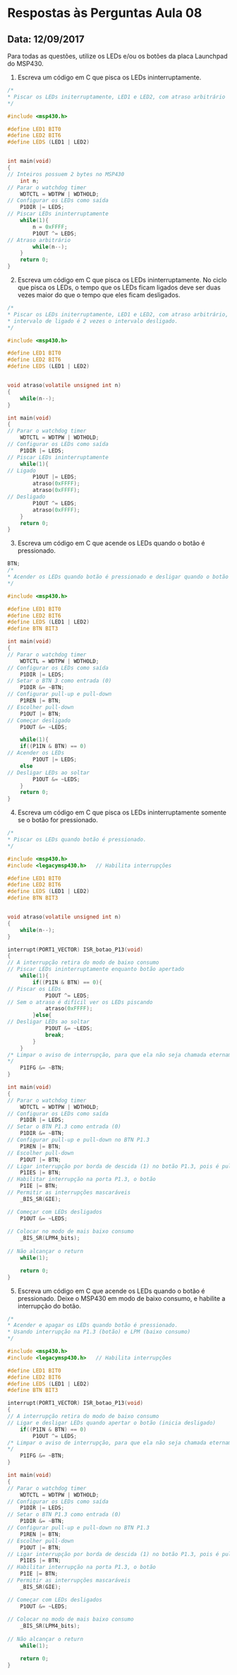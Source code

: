 # Respostas às Perguntas Aula 08
## Data: 12/09/2017
Para todas as questões, utilize os LEDs e/ou os botões da placa Launchpad do MSP430.

1. Escreva um código em C que pisca os LEDs ininterruptamente.

```C
/* 
* Piscar os LEDs initerruptamente, LED1 e LED2, com atraso arbitrário
*/

#include <msp430.h>

#define LED1 BIT0
#define LED2 BIT6
#define LEDS (LED1 | LED2)


int main(void)
{
// Inteiros possuem 2 bytes no MSP430
	int n;
// Parar o watchdog timer
	WDTCTL = WDTPW | WDTHOLD;
// Configurar os LEDs como saída
	P1DIR |= LEDS;
// Piscar LEDs ininterruptamente
	while(1){
		n = 0xFFFF;
		P1OUT ^= LEDS;
// Atraso arbitrário
		while(n--);
	}
	return 0;
}
```

2. Escreva um código em C que pisca os LEDs ininterruptamente. No ciclo que pisca os LEDs, o tempo que os LEDs ficam ligados deve ser duas vezes maior do que o tempo que eles ficam desligados.


```C
/*
* Piscar os LEDs initerruptamente, LED1 e LED2, com atraso arbitrário, mas o
* intervalo de ligado é 2 vezes o intervalo desligado.
*/

#include <msp430.h>

#define LED1 BIT0
#define LED2 BIT6
#define LEDS (LED1 | LED2)


void atraso(volatile unsigned int n)
{
	while(n--);
}

int main(void)
{
// Parar o watchdog timer
	WDTCTL = WDTPW | WDTHOLD;
// Configurar os LEDs como saída
	P1DIR |= LEDS;
// Piscar LEDs ininterruptamente
	while(1){
// Ligado
		P1OUT |= LEDS;
		atraso(0xFFFF);
		atraso(0xFFFF);
// Desligado
		P1OUT ^= LEDS;
		atraso(0xFFFF);
	}
	return 0;
}
```

3. Escreva um código em C que acende os LEDs quando o botão é pressionado.

```C
BTN;
/*
* Acender os LEDs quando botão é pressionado e desligar quando o botão é solto.
*/

#include <msp430.h>

#define LED1 BIT0
#define LED2 BIT6
#define LEDS (LED1 | LED2)
#define BTN BIT3

int main(void)
{
// Parar o watchdog timer
	WDTCTL = WDTPW | WDTHOLD;
// Configurar os LEDs como saída
	P1DIR |= LEDS;
// Setar o BTN 3 como entrada (0)
	P1DIR &= ~BTN;
// Configurar pull-up e pull-down
	P1REN |= BTN;
// Escolher pull-down
	P1OUT |= BTN;
// Começar desligado
	P1OUT &= ~LEDS;

	while(1){
	if((P1IN & BTN) == 0)
// Acender os LEDs
		P1OUT |= LEDS;
	else
// Desligar LEDs ao soltar
		P1OUT &= ~LEDS;
	}
	return 0;
}
```

4. Escreva um código em C que pisca os LEDs ininterruptamente somente se o botão for pressionado.

```C
/*
* Piscar os LEDs quando botão é pressionado.
*/

#include <msp430.h>
#include <legacymsp430.h>	// Habilita interrupções

#define LED1 BIT0
#define LED2 BIT6
#define LEDS (LED1 | LED2)
#define BTN BIT3


void atraso(volatile unsigned int n)
{
	while(n--);
}

interrupt(PORT1_VECTOR) ISR_botao_P13(void)
{
// A interrupção retira do modo de baixo consumo
// Piscar LEDs ininterruptamente enquanto botão apertado
	while(1){
		if((P1IN & BTN) == 0){
// Piscar os LEDs
			P1OUT ^= LEDS;
// Sem o atraso é difícil ver os LEDs piscando
			atraso(0xFFFF);
		}else{
// Desligar LEDs ao soltar
			P1OUT &= ~LEDS;
			break;
		}
	}
/* Limpar o aviso de interrupção, para que ela não seja chamada eternamente
*/
	P1IFG &= ~BTN;
}

int main(void)
{
// Parar o watchdog timer
	WDTCTL = WDTPW | WDTHOLD;
// Configurar os LEDs como saída
	P1DIR |= LEDS;
// Setar o BTN P1.3 como entrada (0)
	P1DIR &= ~BTN;
// Configurar pull-up e pull-down no BTN P1.3
	P1REN |= BTN;
// Escolher pull-down
	P1OUT |= BTN;
// Ligar interrupção por borda de descida (1) no botão P1.3, pois é pull-down
	P1IES |= BTN;
// Habilitar interrupção na porta P1.3, o botão
	P1IE |= BTN;
// Permitir as interrupções mascaráveis
	_BIS_SR(GIE);

// Começar com LEDs desligados
	P1OUT &= ~LEDS;
	
// Colocar no modo de mais baixo consumo
	_BIS_SR(LPM4_bits);
	
// Não alcançar o return
	while(1);

	return 0;
}
```

5. Escreva um código em C que acende os LEDs quando o botão é pressionado. Deixe o MSP430 em modo de baixo consumo, e habilite a interrupção do botão.


```C
/*
* Acender e apagar os LEDs quando botão é pressionado.
* Usando interrupção na P1.3 (botão) e LPM (baixo consumo)
*/

#include <msp430.h>
#include <legacymsp430.h>	// Habilita interrupções

#define LED1 BIT0
#define LED2 BIT6
#define LEDS (LED1 | LED2)
#define BTN BIT3

interrupt(PORT1_VECTOR) ISR_botao_P13(void)
{
// A interrupção retira do modo de baixo consumo
// Ligar e desligar LEDs quando apertar o botão (inicia desligado)
	if((P1IN & BTN) == 0)
		P1OUT ^= LEDS;
/* Limpar o aviso de interrupção, para que ela não seja chamada eternamente
*/
	P1IFG &= ~BTN;
}

int main(void)
{
// Parar o watchdog timer
	WDTCTL = WDTPW | WDTHOLD;
// Configurar os LEDs como saída
	P1DIR |= LEDS;
// Setar o BTN P1.3 como entrada (0)
	P1DIR &= ~BTN;
// Configurar pull-up e pull-down no BTN P1.3
	P1REN |= BTN;
// Escolher pull-down
	P1OUT |= BTN;
// Ligar interrupção por borda de descida (1) no botão P1.3, pois é pull-down
	P1IES |= BTN;
// Habilitar interrupção na porta P1.3, o botão
	P1IE |= BTN;
// Permitir as interrupções mascaráveis
	_BIS_SR(GIE);

// Começar com LEDs desligados
	P1OUT &= ~LEDS;
	
// Colocar no modo de mais baixo consumo
	_BIS_SR(LPM4_bits);
	
// Não alcançar o return
	while(1);

	return 0;
}
```




